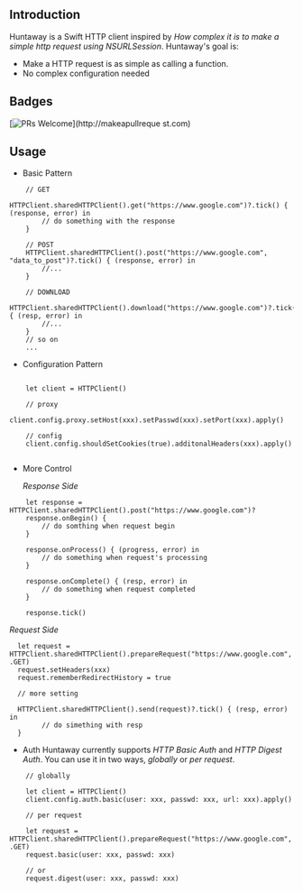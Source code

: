 ## Introduction

Huntaway is a Swift HTTP client inspired by *How complex it is to make a simple http request using NSURLSession*.
Huntaway's goal is: 
- Make a HTTP request is as simple as calling a function.
- No complex configuration needed

## Badges
[![PRs Welcome](https://img.shields.io/badge/prs-welcome-brightgreen.svg?style=flat-square)](http://makeapullreque    st.com)

## Usage

- Basic Pattern
```
    // GET
    HTTPClient.sharedHTTPClient().get("https://www.google.com")?.tick() { (response, error) in
        // do something with the response
    }

    // POST
    HTTPClient.sharedHTTPClient().post("https://www.google.com", "data_to_post")?.tick() { (response, error) in
        //...
    }

    // DOWNLOAD
    HTTPClient.sharedHTTPClient().download("https://www.google.com")?.tick() { (resp, error) in
        //...
    }
    // so on
    ...
```

- Configuration Pattern

```

    let client = HTTPClient()
    
    // proxy
    client.config.proxy.setHost(xxx).setPasswd(xxx).setPort(xxx).apply()
    
    // config
    client.config.shouldSetCookies(true).additonalHeaders(xxx).apply()
    
```

- More Control

  *Response Side*
```
    let response = HTTPClient.sharedHTTPClient().post("https://www.google.com")?
    response.onBegin() {
        // do somthing when request begin
    }

    response.onProcess() { (progress, error) in
        // do something when request's processing
    }

    response.onComplete() { (resp, error) in
        // do something when request completed
    }

    response.tick()
```

  *Request Side*
    
```
  let request = HTTPClient.sharedHTTPClient().prepareRequest("https://www.google.com", .GET)
  request.setHeaders(xxx)
  request.rememberRedirectHistory = true
  
  // more setting
  
  HTTPClient.sharedHTTPClient().send(request)?.tick() { (resp, error) in
        // do simething with resp
  }

```

- Auth
    Huntaway currently supports *HTTP Basic Auth* and *HTTP Digest Auth*. You can use it in two ways, *globally* or *per request*.

```
    // globally

    let client = HTTPClient()
    client.config.auth.basic(user: xxx, passwd: xxx, url: xxx).apply()

    // per request

    let request = HTTPClient.sharedHTTPClient().prepareRequest("https://www.google.com", .GET)
    request.basic(user: xxx, passwd: xxx)

    // or
    request.digest(user: xxx, passwd: xxx)
```

